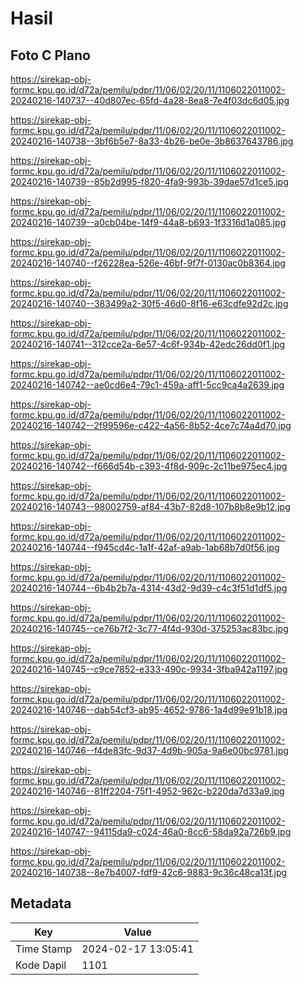 # Hasil

## Foto C Plano

https://sirekap-obj-formc.kpu.go.id/d72a/pemilu/pdpr/11/06/02/20/11/1106022011002-20240216-140737--40d807ec-65fd-4a28-8ea8-7e4f03dc6d05.jpg

https://sirekap-obj-formc.kpu.go.id/d72a/pemilu/pdpr/11/06/02/20/11/1106022011002-20240216-140738--3bf6b5e7-8a33-4b26-be0e-3b8637643786.jpg

https://sirekap-obj-formc.kpu.go.id/d72a/pemilu/pdpr/11/06/02/20/11/1106022011002-20240216-140739--85b2d995-f820-4fa9-993b-39dae57d1ce5.jpg

https://sirekap-obj-formc.kpu.go.id/d72a/pemilu/pdpr/11/06/02/20/11/1106022011002-20240216-140739--a0cb04be-14f9-44a8-b693-1f3316d1a085.jpg

https://sirekap-obj-formc.kpu.go.id/d72a/pemilu/pdpr/11/06/02/20/11/1106022011002-20240216-140740--f26228ea-526e-46bf-9f7f-0130ac0b8364.jpg

https://sirekap-obj-formc.kpu.go.id/d72a/pemilu/pdpr/11/06/02/20/11/1106022011002-20240216-140740--383499a2-30f5-46d0-8f16-e63cdfe92d2c.jpg

https://sirekap-obj-formc.kpu.go.id/d72a/pemilu/pdpr/11/06/02/20/11/1106022011002-20240216-140741--312cce2a-6e57-4c6f-934b-42edc26dd0f1.jpg

https://sirekap-obj-formc.kpu.go.id/d72a/pemilu/pdpr/11/06/02/20/11/1106022011002-20240216-140742--ae0cd6e4-79c1-459a-aff1-5cc9ca4a2639.jpg

https://sirekap-obj-formc.kpu.go.id/d72a/pemilu/pdpr/11/06/02/20/11/1106022011002-20240216-140742--2f99596e-c422-4a56-8b52-4ce7c74a4d70.jpg

https://sirekap-obj-formc.kpu.go.id/d72a/pemilu/pdpr/11/06/02/20/11/1106022011002-20240216-140742--f666d54b-c393-4f8d-909c-2c11be975ec4.jpg

https://sirekap-obj-formc.kpu.go.id/d72a/pemilu/pdpr/11/06/02/20/11/1106022011002-20240216-140743--98002759-af84-43b7-82d8-107b8b8e9b12.jpg

https://sirekap-obj-formc.kpu.go.id/d72a/pemilu/pdpr/11/06/02/20/11/1106022011002-20240216-140744--f945cd4c-1a1f-42af-a9ab-1ab68b7d0f56.jpg

https://sirekap-obj-formc.kpu.go.id/d72a/pemilu/pdpr/11/06/02/20/11/1106022011002-20240216-140744--6b4b2b7a-4314-43d2-9d39-c4c3f51d1df5.jpg

https://sirekap-obj-formc.kpu.go.id/d72a/pemilu/pdpr/11/06/02/20/11/1106022011002-20240216-140745--ce76b7f2-3c77-4f4d-930d-375253ac83bc.jpg

https://sirekap-obj-formc.kpu.go.id/d72a/pemilu/pdpr/11/06/02/20/11/1106022011002-20240216-140745--c9ce7852-e333-490c-9934-3fba942a1197.jpg

https://sirekap-obj-formc.kpu.go.id/d72a/pemilu/pdpr/11/06/02/20/11/1106022011002-20240216-140746--dab54cf3-ab95-4652-9786-1a4d99e91b18.jpg

https://sirekap-obj-formc.kpu.go.id/d72a/pemilu/pdpr/11/06/02/20/11/1106022011002-20240216-140746--f4de83fc-9d37-4d9b-905a-9a6e00bc9781.jpg

https://sirekap-obj-formc.kpu.go.id/d72a/pemilu/pdpr/11/06/02/20/11/1106022011002-20240216-140746--81ff2204-75f1-4952-962c-b220da7d33a9.jpg

https://sirekap-obj-formc.kpu.go.id/d72a/pemilu/pdpr/11/06/02/20/11/1106022011002-20240216-140747--94115da9-c024-46a0-8cc6-58da92a726b9.jpg

https://sirekap-obj-formc.kpu.go.id/d72a/pemilu/pdpr/11/06/02/20/11/1106022011002-20240216-140738--8e7b4007-fdf9-42c6-9883-9c36c48ca13f.jpg


## Metadata

| Key        | Value               |
| ---------- | ------------------- |
| Time Stamp | 2024-02-17 13:05:41 |
| Kode Dapil | 1101                |



